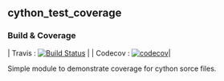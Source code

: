 ## cython_test_coverage

### Build & Coverage 

| Travis : [![Build Status](https://travis-ci.com/s-sajid-ali/cython_test_coverage.png)](https://travis-ci.com/s-sajid-ali/cython_test_coverage) |
| Codecov : [![codecov](https://codecov.io/gh/s-sajid-ali/cython_test_coverage/branch/master/graph/badge.svg)](https://codecov.io/gh/s-sajid-ali/cython_test_coverage)|

Simple module to demonstrate coverage for cython sorce files.
